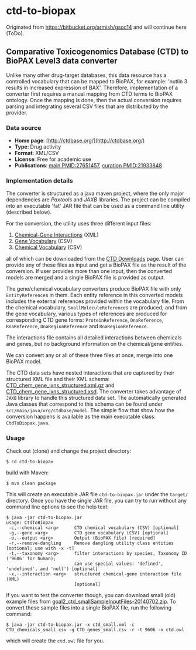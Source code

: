 # ctd-to-biopax
Originated from https://bitbucket.org/armish/gsoc14 and will continue here (ToDo).

## Comparative Toxicogenomics Database (CTD) to BioPAX Level3 data converter

Unlike many other drug-target databases, this data resource has a controlled 
vocabulary that can be mapped to BioPAX, for example: 'nutlin 3 results 
in increased expression of BAX'. Therefore, implementation of a converter 
first requires a manual mapping from CTD terms to BioPAX ontology. 
Once the mapping is done, then the actual conversion requires parsing 
and integrating several CSV files that are distributed by the provider.

### Data source
- **Home page**: [http://ctdbase.org/](http://ctdbase.org/)
- **Type**: Drug activity
- **Format**: XML/CSV
- **License**: Free for academic use
- **Publications**: [main PMID:27651457](http://bioregistry.io/pubmed:27651457), [curation PMID:21933848](http://bioregistry.io/pubmed:21933848)

### Implementation details
The converter is structured as a java maven project, where the only major 
dependencies are *Paxtools* and *JAXB* libraries. The project can be 
compiled into an executable 'fat' JAR file that can be used as a 
command line utility (described below).

For the conversion, the utility uses three different input files:

1. [Chemical-Gene Interactions](http://ctdbase.org/downloads/#cg) (XML)
2. [Gene Vocabulary](http://ctdbase.org/downloads/#allgenes) (CSV)
3. [Chemical Vocabulary](http://ctdbase.org/downloads/#allchems) (CSV)

all of which can be downloaded from the [CTD Downloads](http://ctdbase.org/downloads/) page.
User can provide any of these files as input and get a BioPAX file as 
the result of the conversion. If user provides more than one input, then 
the converted models are merged and a single BioPAX file is provided as output.

The gene/chemical vocabulary converters produce BioPAX file with only 
`EntityReference`s in them. Each entity reference in this converted 
models includes the external references provided within the vocabulary file.
From the chemical vocabulary, `SmallMoleculeReference`s are produced;
and from the gene vocabulary, various types of references are produced 
for corresponding CTD gene forms: `ProteinReference`, `DnaReference`, 
`RnaReference`, `DnaRegionReference` and `RnaRegionReference`.

The interactions file contains all detailed interactions between chemicals 
and genes, but no background information on the chemical/gene entities.

We can convert any or all of these three files at once, 
merge into one BioPAX model.

The CTD data sets have nested interactions that are captured by their 
structured XML file and their XML schema: 
[CTD_chem_gene_ixns_structured.xml.gz](http://ctdbase.org/reports/CTD_chem_gene_ixns_structured.xml.gz) 
and [CTD_chem_gene_ixns_structured.xsd](http://ctdbase.org/reports/CTD_chem_gene_ixns_structured.xsd).
The converter takes advantage of `JAXB` library to handle this structured 
data set. The automatically generated Java classes that correspond to 
this schema can be found under `src/main/java/org/ctdbase/model`.
The simple flow that show how the conversion happens is available as 
the main executable class: `CtdToBiopax.java`.

### Usage
Check out (clone) and change the project directory:

	$ cd ctd-to-biopax

build with Maven:

	$ mvn clean package

This will create an executable JAR file `ctd-to-biopax.jar` under the 
`target/` directory. Once you have the single JAR file, you can try 
to run without any command line options to see the help text:

	$ java -jar ctd-to-biopax.jar
	usage: CtdToBiopax
	 -c,--chemical <arg>      CTD chemical vocabulary (CSV) [optional]
	 -g,--gene <arg>          CTD gene vocabulary (CSV) [optional]
	 -o,--output <arg>        Output (BioPAX file) [required]
	 -r,--remove-dangling     Remove dangling utility class entities [optional; use with -x -t]
	 -t,--taxonomy <arg>      filter interactions by species, Taxonomy ID ('9606' for human);
	                          can use special values: 'defined', 'undefined', and 'null') [optional]
	 -x,--interaction <arg>   structured chemical-gene interaction file (XML)
	                          [optional]

If you want to test the converter though, you can download small (old) example 
files from [goal2_ctd_smallSampleInputFiles-20140702.zip](https://bitbucket.org/armish/gsoc14/downloads/goal2_ctd_smallSampleInputFiles-20140702.zip).
To convert these sample files into a single BioPAX file, run the following command:

	$ java -jar ctd-to-biopax.jar -x ctd_small.xml -c CTD_chemicals_small.csv -g CTD_genes_small.csv -r -t 9606 -o ctd.owl

which will create the `ctd.owl` file for you.
